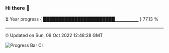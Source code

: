 ### Hi there 👋

⏳ Year progress { ███████████████████████▁▁▁▁▁▁▁ } 77.13 %

---

⏰ Updated on Sun, 09 Oct 2022 12:48:28 GMT

![Progress Bar CI](https://github.com/ZhaoGui/ZhaoGui/workflows/Progress%20Bar%20CI/badge.svg)
